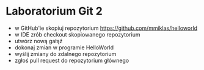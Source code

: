 # Laboratorium Git 2

- w GitHub'ie skopiuj repozytorium https://github.com/mmiklas/helloworld
- w IDE zrób checkout skopiowanego repozytorium
- utwórz nową gałąź
- dokonaj zmian w programie HelloWorld
- wyślij zmiany do zdalnego repozytorium
- zgłoś pull request do repozytorium głównego